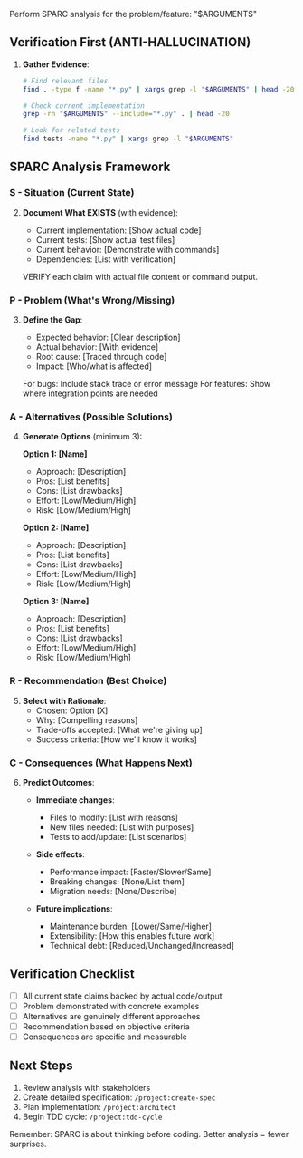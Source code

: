 Perform SPARC analysis for the problem/feature: "$ARGUMENTS"

## Verification First (ANTI-HALLUCINATION)
1. **Gather Evidence**:
   ```bash
   # Find relevant files
   find . -type f -name "*.py" | xargs grep -l "$ARGUMENTS" | head -20
   
   # Check current implementation
   grep -rn "$ARGUMENTS" --include="*.py" . | head -20
   
   # Look for related tests
   find tests -name "*.py" | xargs grep -l "$ARGUMENTS"
   ```

## SPARC Analysis Framework

### S - Situation (Current State)
2. **Document What EXISTS** (with evidence):
   - Current implementation: [Show actual code]
   - Current tests: [Show actual test files]
   - Current behavior: [Demonstrate with commands]
   - Dependencies: [List with verification]
   
   VERIFY each claim with actual file content or command output.

### P - Problem (What's Wrong/Missing)
3. **Define the Gap**:
   - Expected behavior: [Clear description]
   - Actual behavior: [With evidence]
   - Root cause: [Traced through code]
   - Impact: [Who/what is affected]
   
   For bugs: Include stack trace or error message
   For features: Show where integration points are needed

### A - Alternatives (Possible Solutions)
4. **Generate Options** (minimum 3):
   
   **Option 1: [Name]**
   - Approach: [Description]
   - Pros: [List benefits]
   - Cons: [List drawbacks]
   - Effort: [Low/Medium/High]
   - Risk: [Low/Medium/High]
   
   **Option 2: [Name]**
   - Approach: [Description]
   - Pros: [List benefits]
   - Cons: [List drawbacks]
   - Effort: [Low/Medium/High]
   - Risk: [Low/Medium/High]
   
   **Option 3: [Name]**
   - Approach: [Description]
   - Pros: [List benefits]
   - Cons: [List drawbacks]
   - Effort: [Low/Medium/High]
   - Risk: [Low/Medium/High]

### R - Recommendation (Best Choice)
5. **Select with Rationale**:
   - Chosen: Option [X]
   - Why: [Compelling reasons]
   - Trade-offs accepted: [What we're giving up]
   - Success criteria: [How we'll know it works]

### C - Consequences (What Happens Next)
6. **Predict Outcomes**:
   - **Immediate changes**:
     - Files to modify: [List with reasons]
     - New files needed: [List with purposes]
     - Tests to add/update: [List scenarios]
   
   - **Side effects**:
     - Performance impact: [Faster/Slower/Same]
     - Breaking changes: [None/List them]
     - Migration needs: [None/Describe]
   
   - **Future implications**:
     - Maintenance burden: [Lower/Same/Higher]
     - Extensibility: [How this enables future work]
     - Technical debt: [Reduced/Unchanged/Increased]

## Verification Checklist
- [ ] All current state claims backed by actual code/output
- [ ] Problem demonstrated with concrete examples
- [ ] Alternatives are genuinely different approaches
- [ ] Recommendation based on objective criteria
- [ ] Consequences are specific and measurable

## Next Steps
1. Review analysis with stakeholders
2. Create detailed specification: `/project:create-spec`
3. Plan implementation: `/project:architect`
4. Begin TDD cycle: `/project:tdd-cycle`

Remember: SPARC is about thinking before coding. Better analysis = fewer surprises.